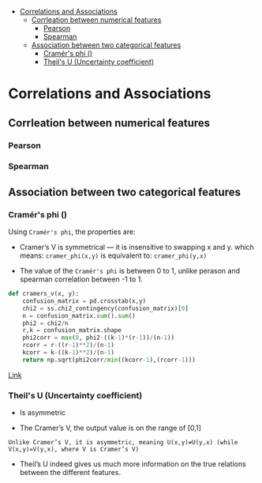 <!--ts-->
   * [Correlations and Associations](#correlations-and-associations)
      * [Corrleation between numerical features](#corrleation-between-numerical-features)
         * [Pearson](#pearson)
         * [Spearman](#spearman)
      * [Association between two categorical features](#association-between-two-categorical-features)
         * [Cramér's phi ()](#cram\xC3\xA9rs-phi-)
         * [Theil's U (Uncertainty coefficient)](#theils-u-uncertainty-coefficient)

<!-- Added by: gil_diy, at: Sun 06 Mar 2022 18:07:36 IST -->

<!--te-->

# Correlations and Associations


## Corrleation between numerical features

### Pearson

### Spearman

## Association between two categorical features


### Cramér's phi ()

Using `Cramér's phi`, the properties are:

* Cramer’s V is symmetrical — it is insensitive to swapping x and y. which means:
 `cramer_phi(x,y)` is equivalent to: `cramer_phi(y,x)`

 * The value of the `Cramér's phi` is between 0 to 1, unlike perason and spearman correlation between -1 to 1.


```python
def cramers_v(x, y):
    confusion_matrix = pd.crosstab(x,y)
    chi2 = ss.chi2_contingency(confusion_matrix)[0]
    n = confusion_matrix.sum().sum()
    phi2 = chi2/n
    r,k = confusion_matrix.shape
    phi2corr = max(0, phi2-((k-1)*(r-1))/(n-1))
    rcorr = r-((r-1)**2)/(n-1)
    kcorr = k-((k-1)**2)/(n-1)
    return np.sqrt(phi2corr/min((kcorr-1),(rcorr-1)))
```


[Link](https://towardsdatascience.com/the-search-for-categorical-correlation-a1cf7f1888c9)


### Theil's U (Uncertainty coefficient)


* Is asymmetric 

* The Cramer’s V, the output value is on the range of [0,1]



```
Unlike Cramer’s V, it is asymmetric, meaning U(x,y)≠U(y,x) (while V(x,y)=V(y,x), where V is Cramer’s V)
```

* Theil’s U indeed gives us much more information on the true relations between the different features.